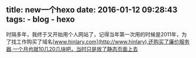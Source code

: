 title: new一个hexo
date: 2016-01-12 09:28:43
tags: 
	- blog
	- hexo
---
时隔多年，我终于又开始用个人网站了，记得当年第一次用的时候是2011年，为了找工作购买了域名[www.hinlary.com](http://www.hinlary),还购买了廉价服务器,一个月也就10几20几块吧，当时只是放了静态页面上去
